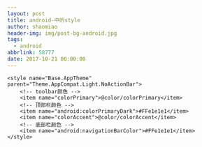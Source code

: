 ```yaml
---
layout: post
title: android-中的style
author: shaomiao
header-img: img/post-bg-android.jpg
tags:
  - android
abbrlink: 58777
date: 2017-10-21 00:00:00
---
```

	<style name="Base.AppTheme" parent="Theme.AppCompat.Light.NoActionBar">
		<!-- toolbar颜色 -->
		<item name="colorPrimary">@color/colorPrimary</item>
		<!-- 顶部栏颜色 -->
		<item name="android:colorPrimaryDark">#FFe1e1e1</item>
		<item name="colorAccent">@color/colorAccent</item>
		<!-- 底部栏颜色 -->
		<item name="android:navigationBarColor">#FFe1e1e1</item>
	</style>


